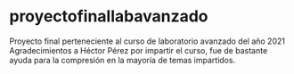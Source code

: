 # proyectofinallabavanzado
Proyecto final perteneciente al curso de laboratorio avanzado del año 2021
Agradecimientos a Héctor Pérez por impartir el curso, fue de bastante ayuda para la compresión en la mayoría de temas impartidos.
